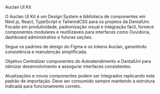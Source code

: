 Auclan UI Kit

O Auclan UI Kit é um Design System e biblioteca de componentes em Next.js, React, TypeScript e TailwindCSS para os projetos da DentalUni.
Focado em produtividade, padronização visual e integração fácil, fornece componentes modulares e reutilizáveis para interfaces como Ouvidoria,
dashboard administrativo e futuras seções.

Segue os padrões de design do Figma e os tokens Auclan, garantindo consistência e manutenção simplificada.

Objetivo
Centralizar componentes do Autoatendimento e DentalUni para otimizar desenvolvimento e assegurar interfaces consistentes.

Atualizações e novos componentes podem ser integrados replicando este padrão de importação.
Deve ser consumido sempre mantendo a estrutura indicada para funcionamento correto.
